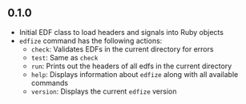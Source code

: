 ## 0.1.0
- Initial EDF class to load headers and signals into Ruby objects
- `edfize` command has the following actions:
  - `check`: Validates EDFs in the current directory for errors
  - `test`: Same as `check`
  - `run`: Prints out the headers of all edfs in the current directory
  - `help`: Displays information about `edfize` along with all available commands
  - `version`: Displays the current `edfize` version

